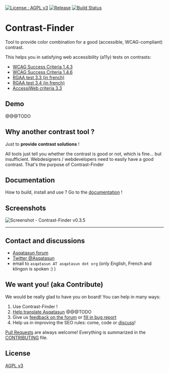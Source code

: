 [![License : AGPL v3](https://img.shields.io/badge/License-AGPL3-blue.svg)](LICENSE) 
[![Release](https://img.shields.io/github/release/asqatasun/Contrast-Finder.svg)](https://github.com/Asqatasun/Contrast-Finder/releases/latest)
[![Build Status](https://travis-ci.org/Asqatasun/Contrast-Finder.svg)](https://travis-ci.org/Asqatasun/Contrast-Finder)

# Contrast-Finder

Tool to provide color combination for a good (accessible, WCAG-compliant) contrast.

This helps you in satisfying web accessibility (a11y) tests on contrasts:

* [WCAG Success Criteria 1.4.3](http://www.w3.org/TR/WCAG20/#visual-audio-contrast-contrast)
* [WCAG Success Criteria 1.4.6](http://www.w3.org/TR/WCAG20/#visual-audio-contrast7)
* [RGAA test 3.3 (in french)](http://references.modernisation.gouv.fr/rgaa-accessibilite/criteres.html#crit-3-3)
* [RGAA test 3.4 (in french)](http://references.modernisation.gouv.fr/rgaa-accessibilite/criteres.html#crit-3-4)
* [AccessiWeb criteria 3.3](http://www.accessiweb.org/index.php/accessiweb-22-english-version.html#crit-3-3)

## Demo

@@@TODO 

## Why another contrast tool ?

Just to **provide contrast solutions** !

All tools just tell you whether the contrast is good or not, which is fine... 
but insufficient. Webdesigners / webdevelopers need to easily have a good contrast. 
That's the purpose of Contrast-Finder

## Documentation
How to build, install and use ? 
Go to the [documentation](documentation/en/) !

## Screenshots
![Screenshot - Contrast-Finder v0.3.5](images/screenshot--contrast-finder--v0.3.5--2016-12-19.png)


---

## Contact and discussions

* [Asqatasun forum](http://forum.asqatasun.org/) 
* [Twitter @Asqatasun](https://twitter.com/Asqatasun)
* email to `asqatasun AT asqatasun dot org` (only English, French and klingon is spoken :) ) 

## We want you! (aka Contribute)

We would be really glad to have you on board! You can help in many ways:

1. Use Contrast-Finder !
1. [Help translate Asqatasun](#) @@@TODO 
1. Give us [feedback on the forum](http://forum.asqatasun.org) or [fill in bug report](https://github.com/Asqatasun/Contrast-Finder/issues)
1. Help us in improving the SEO rules: come, code or [discuss](http://forum.asqatasun.org/c/english)!

[Pull Requests](https://github.com/Asqatasun/Contrast-Finder/pulls) are always welcome! 
Everything is summarized in the [CONTRIBUTING](https://github.com/Asqatasun/Contrast-Finder/blob/master/CONTRIBUTING.md) file.


## License

 [AGPL v3](LICENSE) 




